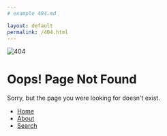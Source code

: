 ```yaml
---
# example 404.md

layout: default
permalink: /404.html
---
```


<div class="jumbotron">
    <div class="not-found-image">
      <img src="{{site.url}}/assets/404.png" alt="404" />
    </div>
    <h1>Oops! Page Not Found</h1>
    <p>Sorry, but the page you were looking for doesn't exist.</p>
    <ul class="nav">  
      <li><a href="{{site.url}}/">Home</a></li>
      <li><a href="{{site.url}}/about">About</a></li>
      <li><a href="{{site.url}}/search">Search</a></li>
    </ul>
</div>

